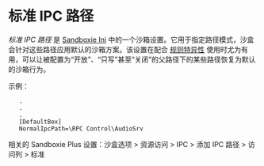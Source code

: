 # 标准 IPC 路径

_标准 IPC 路径_ 是 [Sandboxie Ini](SandboxieIni.md) 中的一个沙箱设置。它用于指定路径模式，沙盒会针对这些路径应用默认的沙箱方案。该设置在配合 [规则特异性](../PlusContent/RuleSpecificity.md) 使用时尤为有用，可以让被配置为“开放”、“只写”甚至“关闭”的父路径下的某些路径恢复为默认的沙箱行为。

示例：

```
   .
   .
   .
   [DefaultBox]
   NormalIpcPath=\RPC Control\AudioSrv
```

相关的 Sandboxie Plus 设置：沙盒选项 > 资源访问 > IPC > 添加 IPC 路径 > 访问列 > 标准